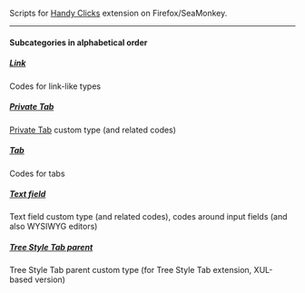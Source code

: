 Scripts for <a href="https://github.com/Infocatcher/Handy_Clicks">Handy Clicks</a> extension on Firefox/SeaMonkey.

<hr>

#### Subcategories in alphabetical order

##### <a href="Link">Link</a>
Codes for link-like types

##### <a href="Private_Tab">Private Tab</a>
<a href="https://github.com/Infocatcher/Private_Tab">Private Tab</a> custom type (and related codes)

##### <a href="Tab">Tab</a>
Codes for tabs

##### <a href="Text_field">Text field</a>
Text field custom type (and related codes), codes around input fields (and also WYSIWYG editors)

##### <a href="Tree_Style_Tab_parent">Tree Style Tab parent</a>
Tree Style Tab parent custom type (for Tree Style Tab extension, XUL-based version)
